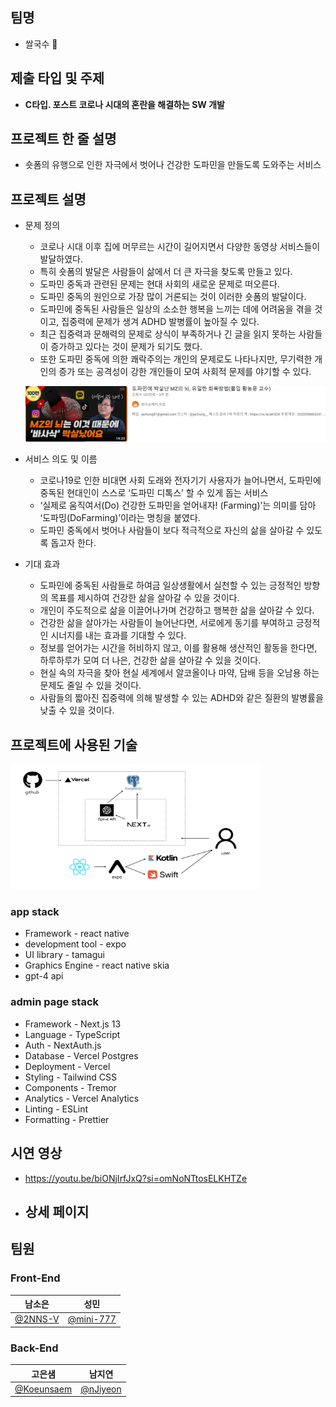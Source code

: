 
## 팀명

- 쌀국수 🍜
  

## 제출 타입 및 주제

- **C타입. 포스트 코로나 시대의 혼란을 해결하는 SW 개발**



## 프로젝트 한 줄 설명

- 숏폼의 유행으로 인한 자극에서 벗어나 건강한 도파민을 만들도록 도와주는 서비스



## 프로젝트 설명

- 문제 정의
    - 코로나 시대 이후 집에 머무르는 시간이 길어지면서 다양한 동영상 서비스들이 발달하였다.
    - 특히 숏폼의 발달은 사람들이 삶에서 더 큰 자극을 찾도록 만들고 있다.
    - 도파민 중독과 관련된 문제는 현대 사회의 새로운 문제로 떠오른다.
    - 도파민 중독의 원인으로 가장 많이 거론되는 것이 이러한 숏폼의 발달이다.
    - 도파민에 중독된 사람들은 일상의 소소한 행복을 느끼는 데에 어려움을 겪을 것이고, 집중력에 문제가 생겨 ADHD 발병률이 높아질 수 있다.
    - 최근 집중력과 문해력의 문제로 상식이 부족하거나 긴 글을 읽지 못하는 사람들이 증가하고 있다는 것이 문제가 되기도 했다.
    - 또한 도파민 중독에 의한 쾌락주의는 개인의 문제로도 나타나지만, 무기력한 개인의 증가 또는 공격성이 강한 개인들이 모여 사회적 문제를 야기할 수 있다.
    
    ![참고자료 1](./src/pic1.png)

    
- 서비스 의도 및 이름
    - 코로나19로 인한 비대면 사회 도래와 전자기기 사용자가 늘어나면서, 도파민에 중독된 현대인이 스스로 ‘도파민 디톡스’ 할 수 있게 돕는 서비스
    - ‘실제로 움직여서(Do) 건강한 도파민을 얻어내자! (Farming)’는 의미를 담아 ‘도파밍(DoFarming)’이라는 명칭을 붙였다.
    - 도파민 중독에서 벗어나 사람들이 보다 적극적으로 자신의 삶을 살아갈 수 있도록 돕고자 한다.
- 기대 효과
    - 도파민에 중독된 사람들로 하여금 일상생활에서 실천할 수 있는 긍정적인 방향의 목표를 제시하여 건강한 삶을 살아갈 수 있을 것이다.
    - 개인이 주도적으로 삶을 이끌어나가며 건강하고 행복한 삶을 살아갈 수 있다.
    - 건강한 삶을 살아가는 사람들이 늘어난다면, 서로에게 동기를 부여하고 긍정적인 시너지를 내는 효과를 기대할 수 있다.
    - 정보를 얻어가는 시간을 허비하지 않고, 이를 활용해 생산적인 활동을 한다면, 하루하루가 모여 더 나은, 건강한 삶을 살아갈 수 있을 것이다.
    - 현실 속의 자극을 찾아 현실 세계에서 알코올이나 마약, 담배 등을 오남용 하는 문제도 줄일 수 있을 것이다.
    - 사람들의 짧아진 집중력에 의해 발생할 수 있는 ADHD와 같은 질환의 발병률을 낮출 수 있을 것이다.


## 프로젝트에 사용된 기술

<img src="./src/system_diagram.png" width="400" height="200"/>

### app stack
- Framework - react native
- development tool - expo
- UI library - tamagui
- Graphics Engine - react native skia
- gpt-4 api 

### admin page stack
- Framework - Next.js 13
- Language - TypeScript
- Auth - NextAuth.js
- Database - Vercel Postgres
- Deployment - Vercel
- Styling - Tailwind CSS
- Components - Tremor
- Analytics - Vercel Analytics
- Linting - ESLint
- Formatting - Prettier


## 시연 영상

- https://youtu.be/biONjIrfJxQ?si=omNoNTtosELKHTZe
- 상세 페이지
    - 



## 팀원

### Front-End

| 남소은 | 성민 |
| --- | --- |
| [@2NNS-V](https://github.com/2NNS-V) | [@mini-777](https://github.com/mini-777) |

### Back-End

| 고은샘 | 남지연 |
| --- | --- |
| [@Koeunsaem](https://github.com/Koeunsaem) | [@nJiyeon](https://github.com/nJiyeon) |
